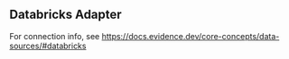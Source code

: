 ## Databricks Adapter

For connection info, see https://docs.evidence.dev/core-concepts/data-sources/#databricks

